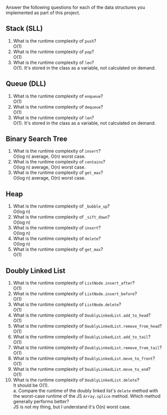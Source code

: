 Answer the following questions for each of the data structures you implemented as part of this project.

## Stack (SLL)

1. What is the runtime complexity of `push`?\
   O(1)
2. What is the runtime complexity of `pop`?\
   O(1)
3. What is the runtime complexity of `len`?\
   O(1). It's stored in the class as a variable, not calculated on demand.

## Queue (DLL)

1. What is the runtime complexity of `enqueue`?\
   O(1)
2. What is the runtime complexity of `dequeue`?\
   O(1)
3. What is the runtime complexity of `len`?\
   O(1). It's stored in the class as a variable, not calculated on demand.

## Binary Search Tree

1. What is the runtime complexity of `insert`? \
O(log n) average, O(n) worst case.
2. What is the runtime complexity of `contains`?\
O(log n) average, O(n) worst case.
3. What is the runtime complexity of `get_max`?\
O(log n) average, O(n) worst case.

## Heap

1. What is the runtime complexity of `_bubble_up`?\
   O(log n)
2. What is the runtime complexity of `_sift_down`?\
   O(log n)
3. What is the runtime complexity of `insert`?\
   O(log n)
4. What is the runtime complexity of `delete`?\
   O(log n)
5. What is the runtime complexity of `get_max`?\
   O(1)

## Doubly Linked List

1. What is the runtime complexity of `ListNode.insert_after`?\
   O(1)
2. What is the runtime complexity of `ListNode.insert_before`?\
   O(1)
3. What is the runtime complexity of `ListNode.delete`?\
   O(1)
4. What is the runtime complexity of `DoublyLinkedList.add_to_head`?\
   O(1)
5. What is the runtime complexity of `DoublyLinkedList.remove_from_head`?\
   O(1)
6. What is the runtime complexity of `DoublyLinkedList.add_to_tail`?\
   O(1)
7. What is the runtime complexity of `DoublyLinkedList.remove_from_tail`?\
   O(1)
8. What is the runtime complexity of `DoublyLinkedList.move_to_front`?\
   O(1)
9. What is the runtime complexity of `DoublyLinkedList.move_to_end`?\
   O(1)
10. What is the runtime complexity of `DoublyLinkedList.delete`?\
    It should be O(1).\
    a. Compare the runtime of the doubly linked list's `delete` method with the worst-case runtime of the JS `Array.splice` method. Which method generally performs better?\
    JS is not my thing, but I understand it's O(n) worst case.
